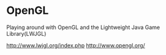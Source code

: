 OpenGL
==============

Playing around with OpenGL and the Lightweight Java Game Library(LWJGL)

http://www.lwjgl.org/index.php
http://www.opengl.org/
